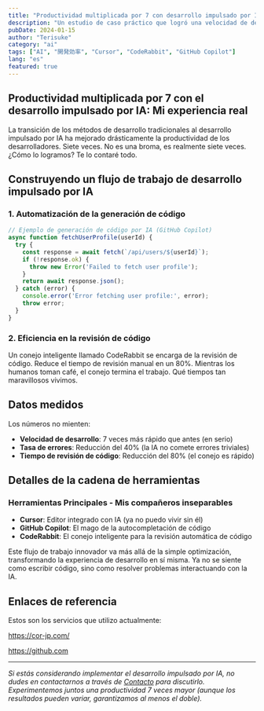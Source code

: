 ```yaml
---
title: "Productividad multiplicada por 7 con desarrollo impulsado por IA: Mi experiencia real"
description: "Un estudio de caso práctico que logró una velocidad de desarrollo 7 veces mayor que la tradicional mediante un flujo de trabajo de desarrollo que combina las últimas herramientas de IA."
pubDate: 2024-01-15
author: "Terisuke"
category: "ai"
tags: ["AI", "開発効率", "Cursor", "CodeRabbit", "GitHub Copilot"]
lang: "es"
featured: true
---
```


## Productividad multiplicada por 7 con el desarrollo impulsado por IA: Mi experiencia real

La transición de los métodos de desarrollo tradicionales al desarrollo impulsado por IA ha mejorado drásticamente la productividad de los desarrolladores. Siete veces. No es una broma, es realmente siete veces. ¿Cómo lo logramos? Te lo contaré todo.

## Construyendo un flujo de trabajo de desarrollo impulsado por IA

### 1. Automatización de la generación de código

```javascript
// Ejemplo de generación de código por IA (GitHub Copilot)
async function fetchUserProfile(userId) {
  try {
    const response = await fetch(`/api/users/${userId}`);
    if (!response.ok) {
      throw new Error('Failed to fetch user profile');
    }
    return await response.json();
  } catch (error) {
    console.error('Error fetching user profile:', error);
    throw error;
  }
}
```

### 2. Eficiencia en la revisión de código

Un conejo inteligente llamado CodeRabbit se encarga de la revisión de código. Reduce el tiempo de revisión manual en un 80%. Mientras los humanos toman café, el conejo termina el trabajo. Qué tiempos tan maravillosos vivimos.

## Datos medidos

Los números no mienten:

- **Velocidad de desarrollo**: 7 veces más rápido que antes (en serio)
- **Tasa de errores**: Reducción del 40% (la IA no comete errores triviales)
- **Tiempo de revisión de código**: Reducción del 80% (el conejo es rápido)

## Detalles de la cadena de herramientas

### Herramientas Principales - Mis compañeros inseparables
- **Cursor**: Editor integrado con IA (ya no puedo vivir sin él)
- **GitHub Copilot**: El mago de la autocompletación de código
- **CodeRabbit**: El conejo inteligente para la revisión automática de código

Este flujo de trabajo innovador va más allá de la simple optimización, transformando la experiencia de desarrollo en sí misma. Ya no se siente como escribir código, sino como resolver problemas interactuando con la IA.

## Enlaces de referencia

Estos son los servicios que utilizo actualmente:

https://cor-jp.com/

https://github.com

---

*Si estás considerando implementar el desarrollo impulsado por IA, no dudes en contactarnos a través de [Contacto](/contact) para discutirlo. Experimentemos juntos una productividad 7 veces mayor (aunque los resultados pueden variar, garantizamos al menos el doble).*